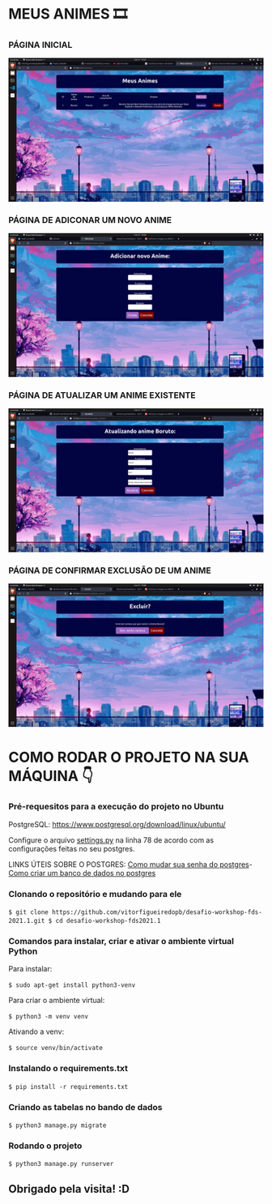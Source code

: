 # MEUS ANIMES 🎞

### PÁGINA INICIAL
![captura1](https://github.com/vitorfigueiredopb/desafio-workshop-fds-2021.1/blob/master/screenshots/screenshot1.png)

### PÁGINA DE ADICONAR UM NOVO ANIME
![captura2](https://github.com/vitorfigueiredopb/desafio-workshop-fds-2021.1/blob/master/screenshots/screenshot2.png)

### PÁGINA DE ATUALIZAR UM ANIME EXISTENTE
![captura3](https://github.com/vitorfigueiredopb/desafio-workshop-fds-2021.1/blob/master/screenshots/screenshot3.png)

### PÁGINA DE CONFIRMAR EXCLUSÃO DE UM ANIME
![captura4](https://github.com/vitorfigueiredopb/desafio-workshop-fds-2021.1/blob/master/screenshots/screenshot4.png)

# COMO RODAR O PROJETO NA SUA MÁQUINA 👇

### Pré-requesitos para a execução do projeto no Ubuntu
PostgreSQL: https://www.postgresql.org/download/linux/ubuntu/

Configure o arquivo [settings.py](https://github.com/vitorfigueiredopb/desafio-workshop-fds-2021.1/blob/master/projeto/settings.py) na linha 78 de acordo com as configurações feitas no seu postgres.

LINKS ÚTEIS SOBRE O POSTGRES:
[Como mudar sua senha do postgres](https://stackoverflow.com/questions/12720967/postgresql-how-to-change-postgresql-user-password)- [Como criar um banco de dados no postgres](https://www.postgresql.org/docs/8.4/tutorial-createdb.html)

### Clonando o repositório e mudando para ele

`$ git clone https://github.com/vitorfigueiredopb/desafio-workshop-fds-2021.1.git
 $ cd desafio-workshop-fds2021.1`

### Comandos para instalar, criar e ativar o ambiente virtual Python

Para instalar:

`$ sudo apt-get install python3-venv`

Para criar o ambiente virtual:

`$ python3 -m venv venv`

Ativando a venv:

`$ source venv/bin/activate`

### Instalando o requirements.txt

`$ pip install -r requirements.txt`

### Criando as tabelas no bando de dados

`$ python3 manage.py migrate`

### Rodando o projeto

`$ python3 manage.py runserver`

## Obrigado pela visita! :D
